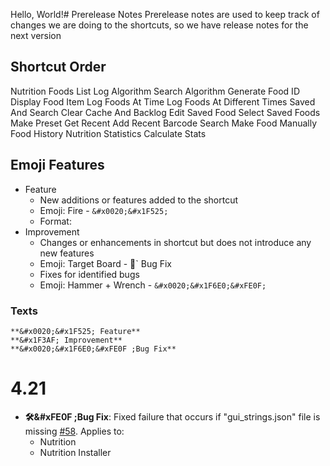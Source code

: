 Hello, World!# Prerelease Notes
Prerelease notes are used to keep track of changes we are doing to the shortcuts, so we have release notes for the next version

## Shortcut Order
Nutrition
Foods List
Log Algorithm
Search Algorithm
Generate Food ID
Display Food Item
Log Foods At Time
Log Foods At Different Times
Saved And Search
Clear Cache And Backlog
Edit Saved Food
Select Saved Foods
Make Preset
Get Recent
Add Recent
Barcode Search
Make Food Manually
Food History
Nutrition Statistics
Calculate Stats

## Emoji Features
- Feature
	- New additions or features added to the shortcut
	- Emoji: Fire - `&#x0020;&#x1F525;`
	- Format:
- Improvement
	- Changes or enhancements in shortcut but does not introduce any new features
	- Emoji: Target Board - &#x1F3AF;`
 Bug Fix
	- Fixes for identified bugs
	- Emoji: Hammer + Wrench - `&#x0020;&#x1F6E0;&#xFE0F;`

### Texts
```
**&#x0020;&#x1F525; Feature**
**&#x1F3AF; Improvement**
**&#x0020;&#x1F6E0;&#xFE0F ;Bug Fix**
```

# 4.21
- **&#x0020;&#x1F6E0;&#xFE0F ;Bug Fix**: Fixed failure that occurs if "gui_strings.json" file is missing [#58](https://github.com/iffy-pi/apple-shortcuts/issues/58). Applies to:
	- Nutrition
	- Nutrition Installer 